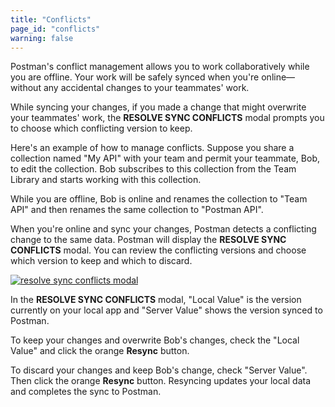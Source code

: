 ```yaml
---
title: "Conflicts"
page_id: "conflicts"
warning: false
---
```



Postman's conflict management allows you to work collaboratively while you are offline. Your work will be safely synced when you're online—without any accidental changes to your teammates' work. 

While syncing your changes, if you made a change that might overwrite your teammates' work, the **RESOLVE SYNC CONFLICTS** modal prompts you to choose which conflicting version to keep.

Here's an example of how to manage conflicts. Suppose you share a collection named "My API" with your team and permit your teammate, Bob, to edit the collection. Bob subscribes to this collection from the Team Library and starts working with this collection.

While you are offline, Bob is online and renames the collection to "Team API" and then renames the same collection to "Postman API". 

When you're online and sync your changes, Postman detects a conflicting change to the same data. Postman will display the **RESOLVE SYNC CONFLICTS** modal. You can review the conflicting versions and choose which version to keep and which to discard. 

[![resolve sync conflicts modal](https://s3.amazonaws.com/postman-static-getpostman-com/postman-docs/59029599.png)](https://s3.amazonaws.com/postman-static-getpostman-com/postman-docs/59029599.png)

In the **RESOLVE SYNC CONFLICTS** modal, "Local Value" is the version currently on your local app and "Server Value" shows the version synced to Postman. 

To keep your changes and overwrite Bob's changes, check the "Local Value" and click the orange **Resync** button. 

To discard your changes and keep Bob's change, check "Server Value". Then click the orange **Resync** button. Resyncing updates your local data and completes the sync to Postman.
